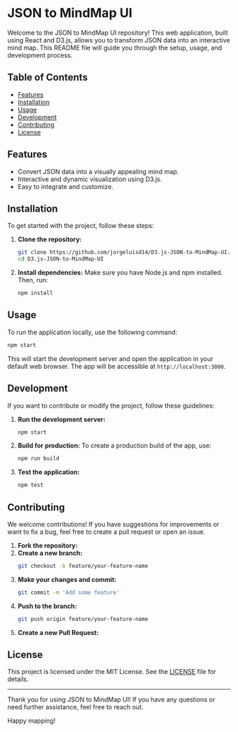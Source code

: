 # JSON to MindMap UI

Welcome to the JSON to MindMap UI repository! This web application, built using React and D3.js, allows you to transform JSON data into an interactive mind map. This README file will guide you through the setup, usage, and development process.

## Table of Contents
- [Features](#features)
- [Installation](#installation)
- [Usage](#usage)
- [Development](#development)
- [Contributing](#contributing)
- [License](#license)

## Features
- Convert JSON data into a visually appealing mind map.
- Interactive and dynamic visualization using D3.js.
- Easy to integrate and customize.

## Installation
To get started with the project, follow these steps:

1. **Clone the repository:**
   ```bash
   git clone https://github.com/jorgeluisd14/D3.js-JSON-to-MindMap-UI.git
   cd D3.js-JSON-to-MindMap-UI
   ```

2. **Install dependencies:**
   Make sure you have Node.js and npm installed. Then, run:
   ```bash
   npm install
   ```

## Usage
To run the application locally, use the following command:
```bash
npm start
```
This will start the development server and open the application in your default web browser. The app will be accessible at `http://localhost:3000`.

## Development
If you want to contribute or modify the project, follow these guidelines:

1. **Run the development server:**
   ```bash
   npm start
   ```

2. **Build for production:**
   To create a production build of the app, use:
   ```bash
   npm run build
   ```

3. **Test the application:**
   ```bash
   npm test
   ```

## Contributing
We welcome contributions! If you have suggestions for improvements or want to fix a bug, feel free to create a pull request or open an issue.

1. **Fork the repository:**
2. **Create a new branch:**
   ```bash
   git checkout -b feature/your-feature-name
   ```
3. **Make your changes and commit:**
   ```bash
   git commit -m 'Add some feature'
   ```
4. **Push to the branch:**
   ```bash
   git push origin feature/your-feature-name
   ```
5. **Create a new Pull Request:**

## License
This project is licensed under the MIT License. See the [LICENSE](LICENSE) file for details.

---

Thank you for using JSON to MindMap UI! If you have any questions or need further assistance, feel free to reach out.

Happy mapping!
